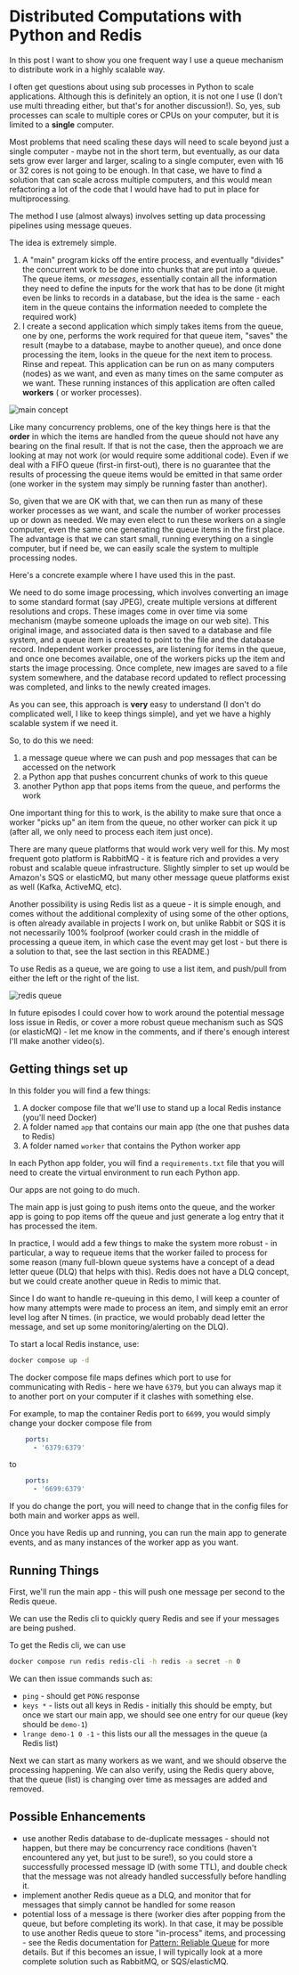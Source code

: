 # Distributed Computations with Python and Redis

In this post I want to show you one frequent way I use a queue mechanism to distribute work
in a highly scalable way.

I often get questions about using sub processes in Python to scale applications. Although
this is definitely an option, it is not one I use (I don't use multi threading either, but that's for 
another discussion!). So, yes, sub processes can scale to multiple cores or CPUs on your computer, but it is limited 
to a **single** computer.

Most problems that need scaling these days will need to scale beyond just a single computer - maybe not in the 
short term, but eventually, as our data sets grow ever larger and larger, scaling to a single computer, even with 16 
or 32 cores is not going to be enough. In that case, we have to find a solution that can scale across
multiple computers, and this would mean refactoring a lot of the code that I would have had to put in place for 
multiprocessing.

The method I use (almost always) involves setting up data processing pipelines using message queues.

The idea is extremely simple.

1. A "main" program kicks off the entire process, and eventually "divides" the concurrent work to be done into 
   chunks that are put into a queue. The queue items, or *messages*, essentially contain all the information they need to 
   define the inputs for the work that has to be done (it might even be links to records in a database, but the 
   idea is the same - each item in the queue contains the information needed to complete the required work)
2. I create a second application which simply takes items from the queue, one by one, performs the work
   required for that queue item, "saves" the result (maybe to a database, maybe to another queue), and once done
   processing the item, looks in the queue for the next item to process. Rinse and repeat. This application can
   be run on as many computers (nodes) as we want, and even as many times on the same computer as we want. 
   These running instances of this application are often called **workers** ( or worker processes).

![main concept](main_concept.png "Main Concept")

Like many concurrency problems, one of the key things here is that the **order** in which the items are handled
from the queue should not have any bearing on the final result. If that is not the case, then the approach we are 
looking at may not work (or would require some additional code). Even if we deal with a FIFO queue 
(first-in first-out), there is no guarantee that the results of processing the queue items would be emitted 
in that same order (one worker in the system may simply be running faster than another).

So, given that we are OK with that, we can then run as many of these worker processes as we want, and scale the number
of worker processes up or down as needed. We may even elect to run these workers on a single computer, even the 
same one generating the queue items in the first place. The advantage is that we can start small, running everything on
a single computer, but if need be, we can easily scale the system to multiple processing nodes.

Here's a concrete example where I have used this in the past.

We need to do some image processing, which involves converting an image to some standard format (say JPEG), create
multiple versions at different resolutions and crops. These images come in over time via some mechanism (maybe someone
uploads the image on our web site). This original image, and associated data is then saved to a database and file 
system, and a queue item is created to point to the file and the database record. Independent worker processes, are
listening for items in the queue, and once one becomes available, one of the workers picks up the item and starts
the image processing. Once complete, new images are saved to a file system somewhere, and the database record updated 
to reflect processing was completed, and links to the newly created images.

As you can see, this approach is **very** easy to understand (I don't do complicated well, I like to keep things 
simple), and yet we have a highly scalable system if we need it.

So, to do this we need:
1. a message queue where we can push and pop messages that can be accessed on the network
2. a Python app that pushes concurrent chunks of work to this queue
3. another Python app that pops items from the queue, and performs the work

One important thing for this to work, is the ability to make sure that once a worker "picks up" an item from the
queue, no other worker can pick it up (after all, we only need to process each item just once).

There are many queue platforms that would work very well for this. My most frequent goto platform is RabbitMQ - it 
is feature rich and provides a very robust and scalable queue infrastructure. Slightly simpler to set up would be 
Amazon's SQS or elasticMQ, but many other message queue platforms exist as well (Kafka, ActiveMQ, etc).

Another possibility is using Redis list as a queue - it is simple enough, and comes 
without the additional complexity of using some of the other options, is often already available in projects I work on,
but unlike Rabbit or SQS it is not necessarily 100% foolproof (worker could crash in the middle of processing a 
queue item, in which case the event may get lost - but there is a solution to that, see the last section in this 
README.)

To use Redis as a queue, we are going to use a list item, and push/pull from either the left or the right of the list.

![redis queue](redis_queue.png "Redis Queue")


In future episodes I could cover how to work around the potential message loss issue in Redis, or cover a more robust 
queue mechanism such as SQS (or elasticMQ) - let me know in the comments, and if there's enough interest I'll make 
another video(s).


## Getting things set up
In this folder you will find a few things:
1. A docker compose file that we'll use to stand up a local Redis instance (you'll need Docker)
2. A folder named `app` that contains our main app (the one that pushes data to Redis)
3. A folder named `worker` that contains the Python worker app
 
In each Python app folder, you will find a `requirements.txt` file that you will need to create the virtual environment
to run each Python app.

Our apps are not going to do much.

The main app is just going to push items onto the queue, and the worker app is going to pop items off the queue and 
just generate a log entry that it has processed the item. 

In practice, I would add a few things to make the system more robust - in particular, a way to requeue items that the
worker failed to process for some reason (many full-blown queue systems have a concept of a dead letter queue (DLQ) that
helps with this). Redis does not have a DLQ concept, but we could create another queue in Redis to mimic that.

Since I do want to handle re-queuing in this demo, I will keep a counter of how many attempts were made to process
an item, and simply emit an error level log after N times. (in practice, we would probably dead letter the message, 
and set up some monitoring/alerting on the DLQ).

To start a local Redis instance, use:
```bash
docker compose up -d
```

The docker compose file maps defines which port to use for communicating with Redis - here we have `6379`, but
you can always map it to another port on your computer if it clashes with something else.

For example, to map the container Redis port to `6699`, you would simply change your docker compose file from
```yaml
    ports:
      - '6379:6379'
```

to 
```yaml
    ports:
      - '6699:6379'
```

If you do change the port, you will need to change that in the config files for both main and worker apps as well.

Once you have Redis up and running, you can run the main app to generate events, and as many instances of the worker app 
as you want.


## Running Things
First, we'll run the main app - this will push one message per second to the Redis queue.

We can use the Redis cli to quickly query Redis and see if your messages are being pushed.

To get the Redis cli, we can use

```bash
docker compose run redis redis-cli -h redis -a secret -n 0
```

We can then issue commands such as:
- `ping` - should get `PONG` response
- `keys *` - lists out all keys in Redis - initially this should be empty, but once we start our main 
   app, we should see one entry for our queue (key should be `demo-1`)
- `lrange demo-1 0 -1` - this lists our all the messages in the queue (a Redis list)


Next we can start as many workers as we want, and we should observe the processing happening. We can
also verify, using the Redis query above, that the queue (list) is changing over time as messages are added 
and removed.


## Possible Enhancements
- use another Redis database to de-duplicate messages - should not happen, but there may be concurrency
  race conditions (haven't encountered any yet, but just to be sure!), so you could store a successfully 
  processed message ID (with some TTL), and double check that the message was not already handled successfully 
  before handling it.
- implement another Redis queue as a DLQ, and monitor that for messages that simply cannot be handled for some reason
- potential loss of a message is there (worker dies after popping from the queue, but before completing its work). 
  In that case, it may be possible to use another Redis queue to store "in-process" items, and processing - see the 
  Redis documentation for [Pattern: Reliable Queue](https://redis.io/commands/lmove/) for more details. But if this
  becomes an issue, I will typically look at a more complete solution such as RabbitMQ, or SQS/elasticMQ.
